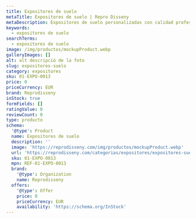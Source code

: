 ```yaml
---
title: Expositores de suelo
metaTitle: Expositores de suelo | Repro Disseny
metaDescription: Expositores de suelo personalizadas con calidad profesional en Cataluña.
keywords:
  - expositores de suelo
searchTerms:
  - expositores de suelo
image: /img/productos/mockupProduct.webp
galleryImages: []
alt: alt descripció de la foto
slug: expositores-suelo
category: expositores
sku: 01-EXPO-0013
price: 0
priceCurrency: EUR
brand: Reprodisseny
inStock: true
formFields: []
ratingValue: 0
reviewCount: 0
type: producto
schema:
  '@type': Product
  name: Expositores de suelo
  description: ''
  image: 'https://reprodisseny.com/img/productos/mockupProduct.webp'
  url: 'https://reprodisseny.com/categorias/expositores/expositores-suelo'
  sku: 01-EXPO-0013
  mpn: REF-01-EXPO-0013
  brand:
    '@type': Organization
    name: Reprodisseny
  offers:
    '@type': Offer
    price: 0
    priceCurrency: EUR
    availability: 'https://schema.org/InStock'
---
```


